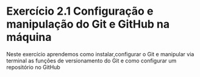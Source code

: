# Exercício 2.1 Configuração e manipulação do Git e GitHub na máquina

Neste exercício aprendemos como instalar,configurar o Git e manipular via terminal as funções de versionamento do Git e como configurar um repositório no GitHub
